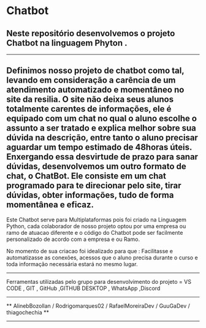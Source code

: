 # Chatbot 
## Neste repositório desenvolvemos o projeto Chatbot na linguagem Phyton . 
---
Definimos nosso projeto de chatbot como tal, levando em consideração a carência de um atendimento automatizado e momentâneo no site da resilia. O site não deixa seus alunos totalmente carentes de informações, ele é equipado com um chat no qual o aluno escolhe o assunto a ser tratado e explica melhor sobre sua dúvida na descrição, entre tanto o aluno precisar aguardar um tempo estimado de 48horas úteis. Enxergando essa desvirtude de prazo para sanar dúvidas, desenvolvemos um outro formato de chat, o ChatBot.
Ele consiste em um chat programado para te direcionar pelo site, tirar dúvidas, obter informações, tudo de forma momentânea e eficaz.
---------

Este Chatbot serve para Multiplataformas pois foi criado na Linguagem Python, cada 
colaborador de nosso projeto optou por uma empresa ou ramo de atuacao diferente e 
o código do Chatbot pode ser facilmente personalizado de acordo com a empresa e ou Ramo.

No momento de sua criacao foi idealizado para que :
Facilitasse e automatizasse as conexões, acessos que o aluno precisa durante o curso e 
toda informação necessária estará no mesmo lugar.


---------
Ferramentas utilizadas pelo grupo para desenvolvimento do projeto = VS CODE , GIT , GitHub ,GITHUB DESKTOP , WhatsApp ,Discord 

---------
** AlinebBozollan / Rodrigomarques02 / RafaelMoreiraDev / GuuGaDev / thiagochechia **

----------
